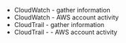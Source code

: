 - CloudWatch - gather information
- CloudWatch - AWS account activity
- CloudTrail - gather information
- CloudTrail - - AWS account activity